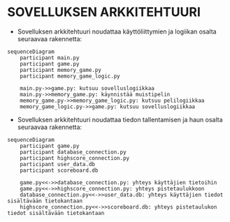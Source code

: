# SOVELLUKSEN ARKKITEHTUURI
- Sovelluksen arkkitehtuuri noudattaa käyttöliittymien ja logiikan osalta seuraavaa rakennetta:

```mermaid
sequenceDiagram
    participant main.py
    participant game.py
    participant memory_game.py
    participant memory_game_logic.py

    main.py->>game.py: kutsuu sovelluslogiikkaa
    main.py->>memory_game.py: käynnistää muistipelin
    memory_game.py->>memory_game_logic.py: kutsuu pelilogiikkaa
    memory_game_logic.py->>game.py: kutsuu sovelluslogiikkaa
```

- Sovelluksen arkkitehtuuri noudattaa tiedon tallentamisen ja haun osalta seuraavaa rakennetta:

```mermaid
sequenceDiagram
    participant game.py
    participant database_connection.py
    participant highscore_connection.py
    participant user_data.db
    participant scoreboard.db

    game.py<<->>database_connection.py: yhteys käyttäjien tietoihin
    game.py<<->>highscore_connection.py: yhteys pistetaulukkoon
    database_connection.py<<->>user_data.db: yhteys käyttäjien tiedot sisältävään tietokantaan
    highscore_connection.py<<->>scoreboard.db: yhteys pistetaulukon tiedot sisältävään tietokantaan
```